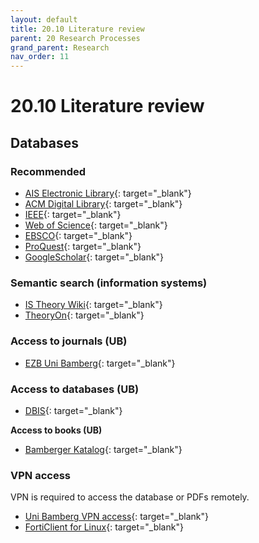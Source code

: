 ```yaml
---
layout: default
title: 20.10 Literature review
parent: 20 Research Processes
grand_parent: Research
nav_order: 11
---
```


# 20.10 Literature review

## Databases

### Recommended

- [AIS Electronic Library](http://aisel.aisnet.org/){: target="_blank"}
- [ACM Digital Library](http://dl.acm.org/){: target="_blank"}
- [IEEE](https://www.computer.org/csdl/home){: target="_blank"}
- [Web of Science](https://www.webofscience.com/wos){: target="_blank"}
- [EBSCO](https://search.ebscohost.com/){: target="_blank"}
- [ProQuest](https://www.proquest.com/){: target="_blank"}
- [GoogleScholar](https://scholar.google.de/){: target="_blank"}

### Semantic search (information systems)

- [IS Theory Wiki](https://is.theorizeit.org/wiki/Main_Page){: target="_blank"}
- [TheoryOn](https://theoryon.org/){: target="_blank"}

### Access to journals (UB)

- [EZB Uni Bamberg](https://ezb.uni-regensburg.de/ezeit/fl.phtml?bibid=UBB&colors=7){: target="_blank"}

### Access to databases (UB)

- [DBIS](https://dbis.ur.de//fachliste.php?bib_id=ub_ba&lett=l&colors=&ocolors=){: target="_blank"}

**Access to books (UB)**

- [Bamberger Katalog](https://katalog.ub.uni-bamberg.de/ubg-www/Katalog/){: target="_blank"}

### VPN access

VPN is required to access the database or PDFs remotely.

- [Uni Bamberg VPN access](https://www.uni-bamberg.de/its/dienstleistungen/iam/weblogin/shibboleth/){: target="_blank"}
- [FortiClient for Linux](https://www.uni-bamberg.de/its/dienstleistungen/netz/vpn/einrichten/linux/){: target="_blank"}

<!-- 
## Criteria

## Tools

## Literature
 -->
